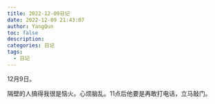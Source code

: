 ```yaml
---
title: 2022-12-09日记
date: 2022-12-09 21:43:07
author: YangQun
toc: false
description:
categories: 日记
tags:
  - 日记
---
```


12月9日。

隔壁的人搞得我很是恼火。心烦脑乱。11点后他要是再敢打电话，立马敲门。
